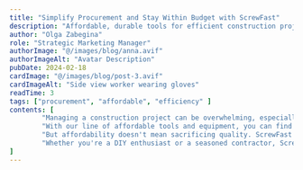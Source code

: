 ```yaml
---
title: "Simplify Procurement and Stay Within Budget with ScrewFast"
description: "Affordable, durable tools for efficient construction projects"
author: "Olga Zabegina"
role: "Strategic Marketing Manager"
authorImage: "@/images/blog/anna.avif"
authorImageAlt: "Avatar Description"
pubDate: 2024-02-18
cardImage: "@/images/blog/post-3.avif"
cardImageAlt: "Side view worker wearing gloves"
readTime: 3
tags: ["procurement", "affordable", "efficiency" ]
contents: [
        "Managing a construction project can be overwhelming, especially when it comes to procurement. That's why ScrewFast is committed to simplifying the process and keeping your projects within budget.",
        "With our line of affordable tools and equipment, you can find everything you need without breaking the bank. Our user-centric design ensures that our products are easy to use, saving you time and frustration on the job site.",
        "But affordability doesn't mean sacrificing quality. ScrewFast products are built to last, providing reliable performance and durability when you need it most. And with our comprehensive documentation and tutorials, you can integrate our products seamlessly into your workflow, maximizing efficiency and productivity.",
        "Whether you're a DIY enthusiast or a seasoned contractor, ScrewFast has the solutions you need to succeed. Experience the difference for yourself and see why ScrewFast is the trusted choice for Software and construction needs."
]
---
```


